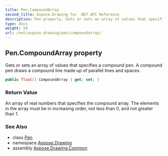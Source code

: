 ```yaml
---
title: Pen.CompoundArray
second_title: Aspose.Drawing for .NET API Reference
description: Pen property. Gets or sets an array of values that specifies a compound pen. A compound pen draws a compound line made up of parallel lines and spaces
type: docs
weight: 50
url: /net/aspose.drawing/pen/compoundarray/
---
```

## Pen.CompoundArray property

Gets or sets an array of values that specifies a compound pen. A compound pen draws a compound line made up of parallel lines and spaces.

```csharp
public float[] CompoundArray { get; set; }
```

### Return Value

An array of real numbers that specifies the compound array. The elements in the array must be in increasing order, not less than 0, and not greater than 1.

### See Also

* class [Pen](../)
* namespace [Aspose.Drawing](../../pen/)
* assembly [Aspose.Drawing.Common](../../../)


